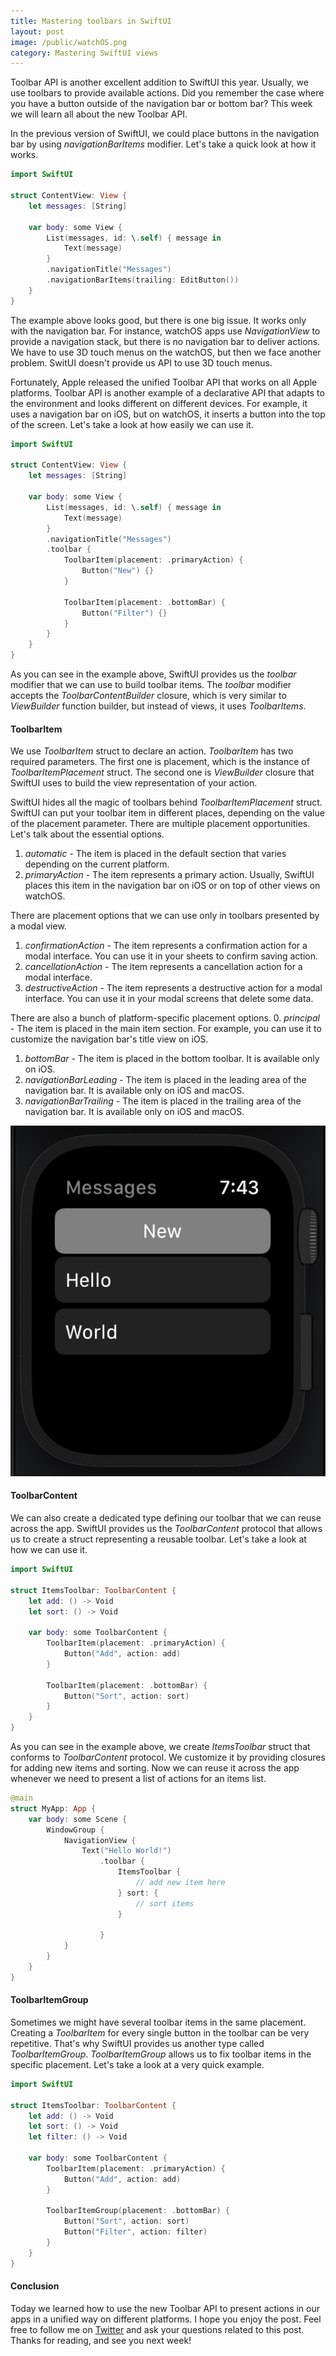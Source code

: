 ```yaml
---
title: Mastering toolbars in SwiftUI
layout: post
image: /public/watchOS.png
category: Mastering SwiftUI views
---
```


Toolbar API is another excellent addition to SwiftUI this year. Usually, we use toolbars to provide available actions. Did you remember the case where you have a button outside of the navigation bar or bottom bar? This week we will learn all about the new Toolbar API.

In the previous version of SwiftUI, we could place buttons in the navigation bar by using *navigationBarItems* modifier. Let's take a quick look at how it works.

```swift
import SwiftUI

struct ContentView: View {
    let messages: [String]

    var body: some View {
        List(messages, id: \.self) { message in
            Text(message)
        }
        .navigationTitle("Messages")
        .navigationBarItems(trailing: EditButton())
    }
}
```

The example above looks good, but there is one big issue. It works only with the navigation bar. For instance, watchOS apps use *NavigationView* to provide a navigation stack, but there is no navigation bar to deliver actions. We have to use 3D touch menus on the watchOS, but then we face another problem. SwitUI doesn't provide us API to use 3D touch menus.

Fortunately, Apple released the unified Toolbar API that works on all Apple platforms. Toolbar API is another example of a declarative API that adapts to the environment and looks different on different devices. For example, it uses a navigation bar on iOS, but on watchOS, it inserts a button into the top of the screen. Let's take a look at how easily we can use it.

```swift
import SwiftUI

struct ContentView: View {
    let messages: [String]

    var body: some View {
        List(messages, id: \.self) { message in
            Text(message)
        }
        .navigationTitle("Messages")
        .toolbar {
            ToolbarItem(placement: .primaryAction) {
                Button("New") {}
            }

            ToolbarItem(placement: .bottomBar) {
                Button("Filter") {}
            }
        }
    }
}
```

As you can see in the example above, SwiftUI provides us the *toolbar* modifier that we can use to build toolbar items. The *toolbar* modifier accepts the *ToolbarContentBuilder* closure, which is very similar to *ViewBuilder* function builder, but instead of views, it uses *ToolbarItems*.

#### ToolbarItem
We use *ToolbarItem* struct to declare an action. *ToolbarItem* has two required parameters. The first one is placement, which is the instance of *ToolbarItemPlacement* struct. The second one is *ViewBuilder* closure that SwiftUI uses to build the view representation of your action.

SwiftUI hides all the magic of toolbars behind *ToolbarItemPlacement* struct. SwiftUI can put your toolbar item in different places, depending on the value of the placement parameter. There are multiple placement opportunities. Let's talk about the essential options.

1. *automatic* - The item is placed in the default section that varies depending on the current platform.
2. *primaryAction* - The item represents a primary action. Usually, SwiftUI places this item in the navigation bar on iOS or on top of other views on watchOS.

There are placement options that we can use only in toolbars presented by a modal view.
1. *confirmationAction* - The item represents a confirmation action for a modal interface. You can use it in your sheets to confirm saving action.
2. *cancellationAction* - The item represents a cancellation action for a modal interface.
3. *destructiveAction* - The item represents a destructive action for a modal interface. You can use it in your modal screens that delete some data.

There are also a bunch of platform-specific placement options.
0. *principal* - The item is placed in the main item section. For example, you can use it to customize the navigation bar's title view on iOS.
1. *bottomBar* - The item is placed in the bottom toolbar. It is available only on iOS.
2. *navigationBarLeading* - The item is placed in the leading area of the navigation bar. It is available only on iOS and macOS.
3. *navigationBarTrailing* - The item is placed in the trailing area of the navigation bar. It is available only on iOS and macOS.

![watchOS-toolbar](/public/watchOS.png)

#### ToolbarContent
We can also create a dedicated type defining our toolbar that we can reuse across the app. SwiftUI provides us the *ToolbarContent* protocol that allows us to create a struct representing a reusable toolbar. Let's take a look at how we can use it.

```swift
import SwiftUI

struct ItemsToolbar: ToolbarContent {
    let add: () -> Void
    let sort: () -> Void

    var body: some ToolbarContent {
        ToolbarItem(placement: .primaryAction) {
            Button("Add", action: add)
        }

        ToolbarItem(placement: .bottomBar) {
            Button("Sort", action: sort)
        }
    }
}
```

As you can see in the example above, we create *ItemsToolbar* struct that conforms to *ToolbarContent* protocol. We customize it by providing closures for adding new items and sorting. Now we can reuse it across the app whenever we need to present a list of actions for an items list.

```swift
@main
struct MyApp: App {
    var body: some Scene {
        WindowGroup {
            NavigationView {
                Text("Hello World!")
                    .toolbar {
                        ItemsToolbar {
                            // add new item here
                        } sort: {
                            // sort items
                        }

                    }
            }
        }
    }
}
```

#### ToolbarItemGroup
Sometimes we might have several toolbar items in the same placement. Creating a *ToolbarItem* for every single button in the toolbar can be very repetitive. That's why SwiftUI provides us another type called *ToolbarItemGroup*. *ToolbarItemGroup* allows us to fix toolbar items in the specific placement. Let's take a look at a very quick example.

```swift
import SwiftUI

struct ItemsToolbar: ToolbarContent {
    let add: () -> Void
    let sort: () -> Void
    let filter: () -> Void

    var body: some ToolbarContent {
        ToolbarItem(placement: .primaryAction) {
            Button("Add", action: add)
        }

        ToolbarItemGroup(placement: .bottomBar) {
            Button("Sort", action: sort)
            Button("Filter", action: filter)
        }
    }
}
```

#### Conclusion
Today we learned how to use the new Toolbar API to present actions in our apps in a unified way on different platforms. I hope you enjoy the post. Feel free to follow me on [Twitter](https://twitter.com/mecid) and ask your questions related to this post. Thanks for reading, and see you next week!